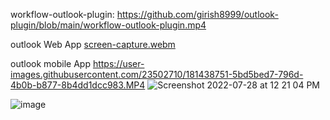 workflow-outlook-plugin: 
https://github.com/girish8999/outlook-plugin/blob/main/workflow-outlook-plugin.mp4

outlook Web App
[screen-capture.webm](https://user-images.githubusercontent.com/23502710/181438233-c616719e-0d75-4e42-9686-f0bba5896110.webm)

outlook mobile App
https://user-images.githubusercontent.com/23502710/181438751-5bd5bed7-796d-4b0b-b877-8b4dd1dcc983.MP4
![Screenshot 2022-07-28 at 12 21 04 PM](https://user-images.githubusercontent.com/23502710/181440748-7f6735b9-e84d-4c1c-8ad7-088b373ff0c5.png)



![image](https://user-images.githubusercontent.com/23502710/182096329-5f0e5e2f-352d-45aa-95e6-191c6cb1c134.png)
